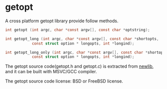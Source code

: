 # getopt

A cross platform getopt library provide follow methods.
```C
int getopt (int argc, char *const argv[], const char *optstring);

int getopt_long (int argc, char *const argv[], const char *shortopts,
            const struct option * longopts, int *longind);

int getopt_long_only (int argc, char *const argv[], const char *shortopts,
            const struct option * longopts, int *longind);
```

The getopt source code(getopt.h and getopt.c) is extracted from [newlib](https://sourceware.org/newlib/), and it can be built with MSVC/GCC compiler.  

The getopt source code license: BSD or FreeBSD license.
